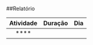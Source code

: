 
##Relatório 


Atividade  | Duração   | Dia   
:---------:| :-------: | :-------:
****       |           |  
